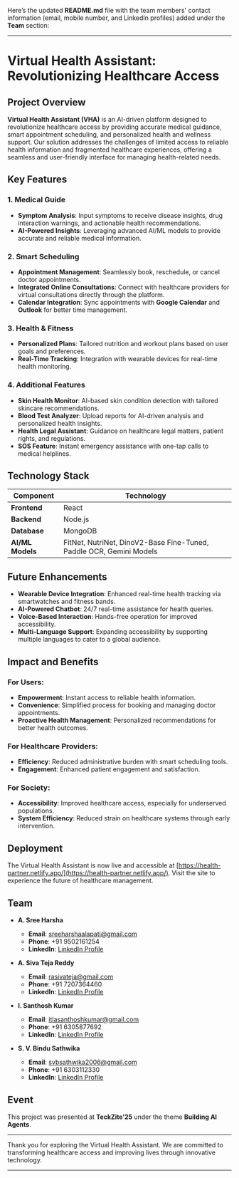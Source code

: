 Here’s the updated **README.md** file with the team members' contact information (email, mobile number, and LinkedIn profiles) added under the **Team** section:

---

# Virtual Health Assistant: Revolutionizing Healthcare Access

## Project Overview

**Virtual Health Assistant (VHA)** is an AI-driven platform designed to revolutionize healthcare access by providing accurate medical guidance, smart appointment scheduling, and personalized health and wellness support. Our solution addresses the challenges of limited access to reliable health information and fragmented healthcare experiences, offering a seamless and user-friendly interface for managing health-related needs.

## Key Features

### 1. **Medical Guide**
   - **Symptom Analysis**: Input symptoms to receive disease insights, drug interaction warnings, and actionable health recommendations.
   - **AI-Powered Insights**: Leveraging advanced AI/ML models to provide accurate and reliable medical information.

### 2. **Smart Scheduling**
   - **Appointment Management**: Seamlessly book, reschedule, or cancel doctor appointments.
   - **Integrated Online Consultations**: Connect with healthcare providers for virtual consultations directly through the platform.
   - **Calendar Integration**: Sync appointments with **Google Calendar** and **Outlook** for better time management.

### 3. **Health & Fitness**
   - **Personalized Plans**: Tailored nutrition and workout plans based on user goals and preferences.
   - **Real-Time Tracking**: Integration with wearable devices for real-time health monitoring.

### 4. **Additional Features**
   - **Skin Health Monitor**: AI-based skin condition detection with tailored skincare recommendations.
   - **Blood Test Analyzer**: Upload reports for AI-driven analysis and personalized health insights.
   - **Health Legal Assistant**: Guidance on healthcare legal matters, patient rights, and regulations.
   - **SOS Feature**: Instant emergency assistance with one-tap calls to medical helplines.

## Technology Stack

| **Component**       | **Technology**                     |
|----------------------|------------------------------------|
| **Frontend**         | React                             |
| **Backend**          | Node.js                           |
| **Database**         | MongoDB                           |
| **AI/ML Models**     | FitNet, NutriNet, DinoV2-Base Fine-Tuned, Paddle OCR, Gemini Models |

## Future Enhancements

- **Wearable Device Integration**: Enhanced real-time health tracking via smartwatches and fitness bands.
- **AI-Powered Chatbot**: 24/7 real-time assistance for health queries.
- **Voice-Based Interaction**: Hands-free operation for improved accessibility.
- **Multi-Language Support**: Expanding accessibility by supporting multiple languages to cater to a global audience.

## Impact and Benefits

### For Users:
- **Empowerment**: Instant access to reliable health information.
- **Convenience**: Simplified process for booking and managing doctor appointments.
- **Proactive Health Management**: Personalized recommendations for better health outcomes.

### For Healthcare Providers:
- **Efficiency**: Reduced administrative burden with smart scheduling tools.
- **Engagement**: Enhanced patient engagement and satisfaction.

### For Society:
- **Accessibility**: Improved healthcare access, especially for underserved populations.
- **System Efficiency**: Reduced strain on healthcare systems through early intervention.

## Deployment

The Virtual Health Assistant is now live and accessible at [https://health-partner.netlify.app/](https://health-partner.netlify.app/). Visit the site to experience the future of healthcare management.

## Team

- **A. Sree Harsha**  
  - **Email**: [sreeharshaalapati@gmail.com](mailto:sreeharshaalapati@gmail.com)  
  - **Phone**: +91 9502161254  
  - **LinkedIn**: [LinkedIn Profile](https://www.linkedin.com/in/sree-harsha-alapati-01102k5)  

- **A. Siva Teja Reddy**  
  - **Email**: [rasivateja@gmail.com](mailto:rasivateja@gmail.com)  
  - **Phone**: +91 7207364460  
  - **LinkedIn**: [LinkedIn Profile](https://www.linkedin.com/in/siva-teja-reddy-annapureddy)  

- **I. Santhosh Kumar**  
  - **Email**: [itlasanthoshkumar@gmail.com](mailto:itlasanthoshkumar@gmail.com)  
  - **Phone**: +91 6305877692  
  - **LinkedIn**: [LinkedIn Profile](https://www.linkedin.com/in/santhosh-kumar-002810291)  

- **S. V. Bindu Sathwika**  
  - **Email**: [svbsathwika2006@gmail.com](mailto:svbsathwika2006@gmail.com)  
  - **Phone**: +91 6303112330  
  - **LinkedIn**: [LinkedIn Profile](https://www.linkedin.com/in/s-v-bindu-sathwika-69353b282)  

## Event

This project was presented at **TeckZite’25** under the theme **Building AI Agents**.

---

Thank you for exploring the Virtual Health Assistant. We are committed to transforming healthcare access and improving lives through innovative technology.

---

